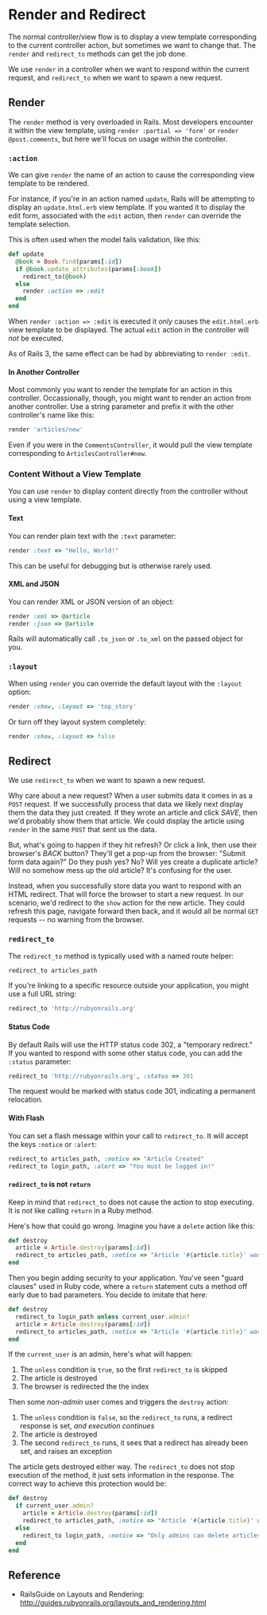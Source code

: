 # Render and Redirect

The normal controller/view flow is to display a view template corresponding to the current controller action, but sometimes we want to change that. The `render` and `redirect_to` methods can get the job done.

We use `render` in a controller when we want to respond within the current request, and `redirect_to` when we want to spawn a new request.

## Render

The `render` method is very overloaded in Rails. Most developers encounter it within the view template, using `render :partial => 'form'` or `render @post.comments`, but here we'll focus on usage within the controller.

### `:action`

We can give `render` the name of an action to cause the corresponding view template to be rendered. 

For instance, if you're in an action named `update`, Rails will be attempting to display an `update.html.erb` view template. If you wanted it to display the edit form, associated with the `edit` action, then `render` can override the template selection.

This is often used when the model fails validation, like this:

```ruby
def update
  @book = Book.find(params[:id])
  if @book.update_attributes(params[:book])
    redirect_to(@book)
  else
    render :action => :edit
  end
end
```

When `render :action => :edit` is executed it *only* causes the `edit.html.erb` view template to be displayed. The actual `edit` action in the controller will *not* be executed.

As of Rails 3, the same effect can be had by abbreviating to `render :edit`.

#### In Another Controller

Most commonly you want to render the template for an action in this controller. Occassionally, though, you might want to render an action from another controller. Use a string parameter and prefix it with the other controller's name like this:

```ruby
render 'articles/new'
```

Even if you were in the `CommentsController`, it would pull the view template corresponding to `ArticlesController#new`.

### Content Without a View Template

You can use `render` to display content directly from the controller without using a view template.

#### Text

You can render plain text with the `:text` parameter:

```ruby
render :text => "Hello, World!"
```

This can be useful for debugging but is otherwise rarely used.

#### XML and JSON

You can render XML or JSON version of an object:

```ruby
render :xml => @article
render :json => @article
```

Rails will automatically call `.to_json` or `.to_xml` on the passed object for you.

### `:layout`

When using `render` you can override the default layout with the `:layout` option:

```ruby
render :show, :layout => 'top_story'
```

Or turn off they layout system completely:

```ruby
render :show, :layout => false
```

## Redirect

We use `redirect_to` when we want to spawn a new request.

Why care about a new request? When a user submits data it comes in as a `POST` request. If we successfully process that data we likely next display them the data they just created. If they wrote an article and click *SAVE*, then we'd probably show them that article. We could display the article using `render` in the same `POST` that sent us the data.

But, what's going to happen if they hit refresh? Or click a link, then use their browser's *BACK* button? They'll get a pop-up from the browser: "Submit form data again?" Do they push yes? No? Will yes create a duplicate article? Will no somehow mess up the old article? It's confusing for the user.

Instead, when you successfully store data you want to respond with an HTML redirect. That will force the browser to start a new request. In our scenario, we'd redirect to the `show` action for the new article. They could refresh this page, navigate forward then back, and it would all be normal `GET` requests -- no warning from the browser.

### `redirect_to`

The `redirect_to` method is typically used with a named route helper:

```ruby
redirect_to articles_path
```

If you're linking to a specific resource outside your application, you might use a full URL string:

```ruby
redirect_to 'http://rubyonrails.org'
```

#### Status Code

By default Rails will use the HTTP status code 302, a "temporary redirect." If you wanted to respond with some other status code, you can add the `:status` parameter:

```ruby
redirect_to 'http://rubyonrails.org', :status => 301
```

The request would be marked with status code 301, indicating a permanent relocation.

#### With Flash

You can set a flash message within your call to `redirect_to`. It will accept the keys `:notice` or `:alert`:

```ruby
redirect_to articles_path, :notice => "Article Created"
redirect_to login_path, :alert => "You must be logged in!"
```

#### `redirect_to` is not `return`

Keep in mind that `redirect_to` does not cause the action to stop executing. It is *not* like calling `return` in a Ruby method.

Here's how that could go wrong. Imagine you have a `delete` action like this:

```ruby
def destroy
  article = Article.destroy(params[:id])
  redirect_to articles_path, :notice => "Article '#{article.title}' was deleted."
end
```

Then you begin adding security to your application. You've seen "guard clauses" used in Ruby code, where a `return` statement cuts a method off early due to bad parameters. You decide to imitate that here:

```ruby
def destroy
  redirect_to login_path unless current_user.admin?
  article = Article.destroy(params[:id])
  redirect_to articles_path, :notice => "Article '#{article.title}' was deleted."
end
```

If the `current_user` is an admin, here's what will happen:

1. The `unless` condition is `true`, so the first `redirect_to` is skipped
2. The article is destroyed
3. The browser is redirected the the index

Then some *non-admin* user comes and triggers the `destroy` action:

1. The `unless` condition is `false`, so the `redirect_to` runs, a redirect response is set, *and execution continues*
2. The article is destroyed
3. The second `redirect_to` runs, it sees that a redirect has already been set, and raises an exception

The article gets destroyed either way. The `redirect_to` does not stop execution of the method, it just sets information in the response. The correct way to achieve this protection would be:

```ruby
def destroy
  if current_user.admin?
    article = Article.destroy(params[:id])
    redirect_to articles_path, :notice => "Article '#{article.title}' was deleted."
  else
    redirect_to login_path, :notice => "Only admins can delete articles."
  end
end
```

## Reference

* RailsGuide on Layouts and Rendering: http://guides.rubyonrails.org/layouts_and_rendering.html